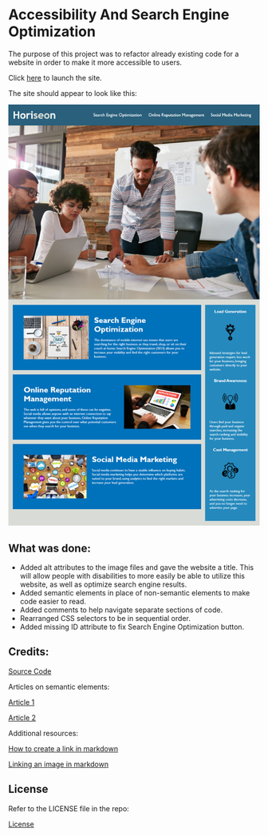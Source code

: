 # Accessibility And Search Engine Optimization

The purpose of this project was to refactor already existing code for a website in order to make it more accessible to users.

Click [here](https://dakotablanchard.github.io/wc-module-1/) to launch the site.

The site should appear to look like this:

![Screenshot of deployed site](./Assets/01-html-css-git-homework-demo.png)



## What was done:
* Added alt attributes to the image files and gave the website a title. This will allow people with disabilities to more easily be able to utilize this website, as well as optimize search engine results.
* Added semantic elements in place of non-semantic elements to make code easier to read.
* Added comments to help navigate separate sections of code.
* Rearranged CSS selectors to be in sequential order.
* Added missing ID attribute to fix Search Engine Optimization button.

## Credits:

[Source Code](https://github.com/coding-boot-camp/urban-octo-telegram)

Articles on semantic elements:

[Article 1](https://www.w3schools.com/html/html5_semantic_elements.asp)

[Article 2](https://www.freecodecamp.org/news/semantic-html5-elements/#:~:text=Semantic%20HTML%20elements%20are%20those,content%20that%20is%20inside%20them.)

Additional resources:

[How to create a link in markdown](https://www.w3schools.io/file/markdown-links/)

[Linking an image in markdown](https://www.w3schools.io/file/markdown-images/)

## License

Refer to the LICENSE file in the repo:

[License](https://github.com/dakotablanchard/wc-module-1/blob/main/LICENSE)

